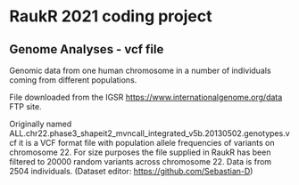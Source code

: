 # RaukR 2021 coding project
## Genome Analyses - vcf file

Genomic data from one human chromosome in a number of individuals coming from different populations.

File downloaded from the IGSR https://www.internationalgenome.org/data FTP site.

Originally named ALL.chr22.phase3_shapeit2_mvncall_integrated_v5b.20130502.genotypes.vcf it is a VCF format file with population allele frequencies of variants on chromosome 22. For size purposes the file supplied in RaukR has been filtered to 20000 random variants across chromosome 22. Data is from 2504 individuals. (Dataset editor: https://github.com/Sebastian-D)

